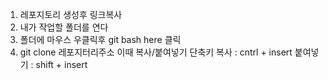 1. 레포지토리 생성후 링크복사
2. 내가 작업할 폴더를 연다 
3. 폴더에 마우스 우클릭후 git bash here 클릭 
4. git clone 레포지터리주소 
		이때 복사/붙여넣기 단축키 
		복사 : cntrl + insert
		붙여넣기 : shift + insert 